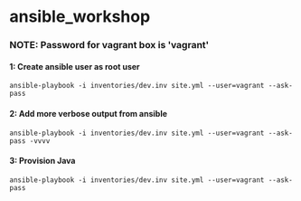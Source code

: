 # ansible_workshop

### NOTE: Password for vagrant box is 'vagrant'


#### 1: Create ansible user as root user
```
ansible-playbook -i inventories/dev.inv site.yml --user=vagrant --ask-pass
```

#### 2: Add more verbose output from ansible

```
ansible-playbook -i inventories/dev.inv site.yml --user=vagrant --ask-pass -vvvv
```

#### 3: Provision Java

```
ansible-playbook -i inventories/dev.inv site.yml --user=vagrant --ask-pass
```
